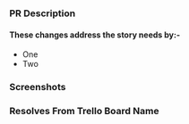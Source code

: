 ### PR Description

#### These changes address the story needs by:-
- One
- Two

### Screenshots

### Resolves From **Trello Board Name**
